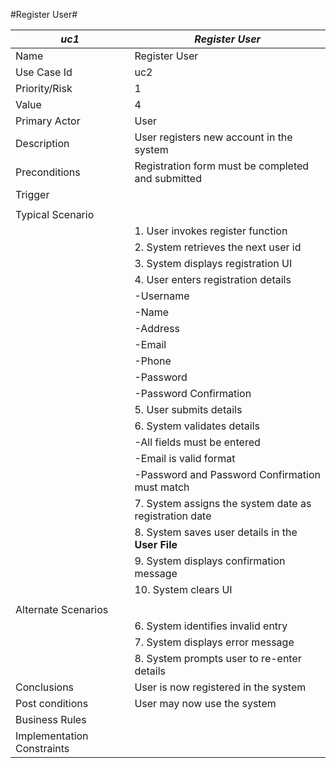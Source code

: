 #Register User#

|*uc1*|*Register User*| 
|----|----|
|Name|Register User|
|Use Case Id|uc2|
|Priority/Risk|1|
|Value|4|
|Primary Actor|User|
|Description|User registers new account in the system|
|Preconditions|Registration form must be completed and submitted|
|Trigger| |
| | | 
|Typical Scenario| |
| |1. User invokes register function|
| |2. System retrieves the next user id|
| |3. System displays registration UI|
| |4. User enters registration details|
| |-Username|
| |-Name|
| |-Address|
| |-Email|
| |-Phone|
| |-Password|
| |-Password Confirmation|
| |5.	User submits details|
| |6.	System validates details|
| |-All fields must be entered|
| |-Email is valid format|
| |-Password and Password Confirmation must match|
| |7. System assigns the system date as registration date |
| |8.	System saves user details in the **User File** |
| |9.	System displays confirmation message|
| |10.	System clears UI| 
| | | 
|Alternate Scenarios| |
| |6.	System identifies invalid entry|
| |7.	System displays error message|
| |8.	System prompts user to re-enter details|
|Conclusions|User is now registered in the system|
|Post conditions|User may now use the system|
|Business Rules| |
|Implementation Constraints| |
